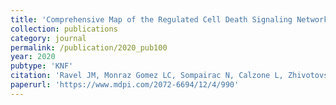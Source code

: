 ```yaml
---
title: 'Comprehensive Map of the Regulated Cell Death Signaling Network: A Powerful Analytical Tool for Studying Diseases'
collection: publications
category: journal
permalink: /publication/2020_pub100
year: 2020
pubtype: 'KNF'
citation: 'Ravel JM, Monraz Gomez LC, Sompairac N, Calzone L, Zhivotovsky B, Kroemer G, Barillot E, Zinovyev A, Kuperstein I. <a href='https://www.mdpi.com/2072-6694/12/4/990'>Comprehensive Map of the Regulated Cell Death Signaling Network: A Powerful Analytical Tool for Studying Diseases.</a> Cancers (Basel). 2020. 12(4):990'
paperurl: 'https://www.mdpi.com/2072-6694/12/4/990'
---
```


